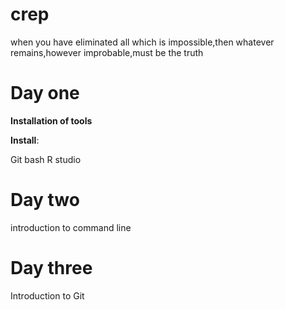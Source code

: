# crep
when you have eliminated all which is impossible,then whatever remains,however improbable,must be the truth

# Day one
**Installation of tools**


**Install**:

Git bash
R studio


# Day two
introduction to command line

# Day three
Introduction to Git
